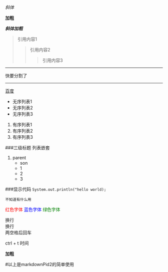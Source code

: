 *斜体*

**加粗**

***斜体加粗***

>引用内容1
>>引用内容2
>>>引用内容3

***

快要分割了
******

[百度](https://www.baidu.com)


* 无序列表1
* 无序列表2
* 无序列表3


1. 有序列表1
2. 有序列表2
3. 有序列表3
 
###三级标题 列表嵌套

1. parent   
   * son
   * 1
   * 2
   * 3

###显示代码
`System.out.println("hello world);`

```不知道有什么用```

<font color=red>红色字体</font>
<font color=blue>蓝色字体</font>
<font color=green>绿色字体</font>

换行  
换行  
两空格后回车
 
ctrl + t 时间

**加粗**  



#以上是markdownPid2的简单使用